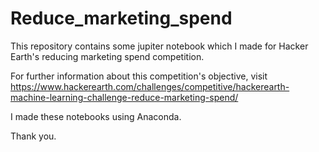 # Reduce_marketing_spend
This repository contains some jupiter notebook which I made for Hacker Earth's reducing marketing spend competition.

For further information about this competition's objective, visit https://www.hackerearth.com/challenges/competitive/hackerearth-machine-learning-challenge-reduce-marketing-spend/

I made these notebooks using Anaconda.

Thank you.

